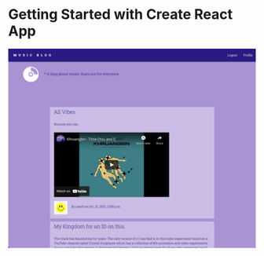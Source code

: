 # Getting Started with Create React App

![A screenshot of the app](https://github.com/russfraze/russfraze/blob/main/Labs/3%20Django/lab3_blog/Screen%20Shot%202021-12-24%20at%207.53.08%20AM.png)
